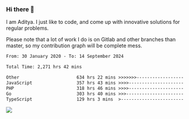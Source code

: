 ### Hi there 👋

I am Aditya. I just like to code, and come up with innovative solutions for regular problems.

Please note that a lot of work I do is on Gitlab and other branches than master, so my contribution graph will be complete mess.

<!--START_SECTION:waka-->

```txt
From: 30 January 2020 - To: 14 September 2024

Total Time: 2,271 hrs 42 mins

Other                      634 hrs 22 mins >>>>>>>------------------   27.92 %
JavaScript                 357 hrs 43 mins >>>>---------------------   15.75 %
PHP                        318 hrs 46 mins >>>>---------------------   14.03 %
Go                         303 hrs 40 mins >>>----------------------   13.37 %
TypeScript                 129 hrs 3 mins  >------------------------   05.68 %
```

<!--END_SECTION:waka-->

![](https://komarev.com/ghpvc/?username=BrainBuzzer)
